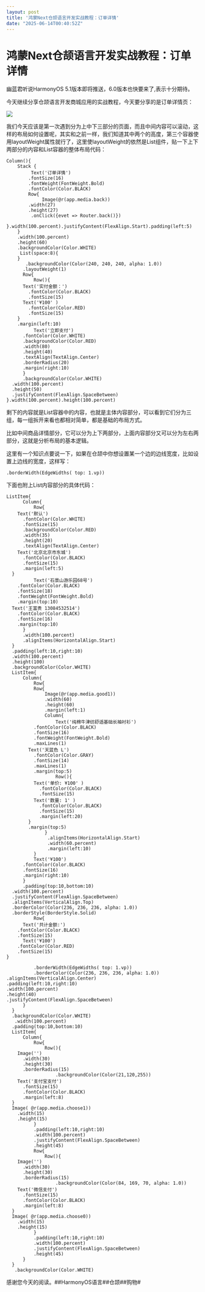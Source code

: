 ```yaml
---
layout: post
title: '鸿蒙Next仓颉语言开发实战教程：订单详情'
date: "2025-06-14T00:40:52Z"
---
```

鸿蒙Next仓颉语言开发实战教程：订单详情
=====================

幽蓝君听说HarmonyOS 5.1版本即将推送，6.0版本也快要来了,表示十分期待。

今天继续分享仓颉语言开发商城应用的实战教程，今天要分享的是订单详情页：

![](https://harmonyos.oss-cn-beijing.aliyuncs.com/images/202506/e7a605375cd433c077e53009ff1dc7f9b7551d.png)

我们今天应该是第一次遇到分为上中下三部分的页面，而且中间内容可以滚动，这样的布局如何设置呢，其实和之前一样，我们知道其中两个的高度，第三个容器使用layoutWeight属性就行了，这里使layoutWeight的依然是List组件，贴一下上下两部分的内容和List容器的整体布局代码：

    Column(){
        Stack {
             Text('订单详情')
            .fontSize(16)
            .fontWeight(FontWeight.Bold)
            .fontColor(Color.BLACK)
            Row{
                 Image(@r(app.media.back))
            .width(27)
            .height(27)
             .onClick({evet => Router.back()})
            }.width(100.percent).justifyContent(FlexAlign.Start).padding(left:5)
        }
        .width(100.percent)
        .height(60)
        .backgroundColor(Color.WHITE)
         List(space:8){
    	}
           .backgroundColor(Color(240, 240, 240, alpha: 1.0))
          .layoutWeight(1)
          Row{
              Row(){
          Text('实付金额：')
            .fontColor(Color.BLACK)
            .fontSize(15)
          Text('¥100' )
            .fontColor(Color.RED)
            .fontSize(15)
        }
        .margin(left:10)
              Text('立即支付')
          .fontColor(Color.WHITE)
          .backgroundColor(Color.RED)
          .width(80)
          .height(40)
          .textAlign(TextAlign.Center)
          .borderRadius(20)
          .margin(right:10)
          }
          .backgroundColor(Color.WHITE)
      .width(100.percent)
      .height(50)
      .justifyContent(FlexAlign.SpaceBetween)
    }.width(100.percent).height(100.percent)

剩下的内容就是List容器中的内容，也就是主体内容部分，可以看到它们分为三组，每一组拆开来看也都相对简单，都是基础的布局方式。

比如中间商品详情部分，它可以分为上下两部分，上面内容部分又可以分为左右两部分，这就是分析布局的基本逻辑。

这里有一个知识点要说一下，如果在仓颉中你想设置某一个边的边线宽度，比如设置上边线的宽度，这样写：

    .borderWidth(EdgeWidths( top: 1.vp))

下面也附上List内容部分的具体代码：

    ListItem{
          Column{
              Row{
        Text('默认')
          .fontColor(Color.WHITE)
          .fontSize(15)
          .backgroundColor(Color.RED)
          .width(35)
          .height(20)
          .textAlign(TextAlign.Center)
        Text('北京北京市东城')
          .fontColor(Color.BLACK)
          .fontSize(15)
          .margin(left:5)
      }
              Text('石景山游乐园68号')
        .fontColor(Color.BLACK)
        .fontSize(18)
        .fontWeight(FontWeight.Bold)
        .margin(top:10)
      Text('王富贵 13084532514')
        .fontColor(Color.BLACK)
        .fontSize(16)
        .margin(top:10)
          }
          .width(100.percent)
          .alignItems(HorizontalAlign.Start)
      }
      .padding(left:10,right:10)
      .width(100.percent)
      .height(100)
      .backgroundColor(Color.WHITE)
      ListItem{
          Column{
              Row{
              Row{
                  Image(@r(app.media.good1))
                  .width(60)
                  .height(60)
                  .margin(left:1)
                  Column{
                      Text('纯棉牛津纺舒适基础长袖衬衫')
              .fontColor(Color.BLACK)
              .fontSize(16)
              .fontWeight(FontWeight.Bold)
              .maxLines(1)
            Text('天蓝色 L')
              .fontColor(Color.GRAY)
              .fontSize(14)
              .maxLines(1)
              .margin(top:5)
                      Row(){
              Text('单价: ¥100' )
                .fontColor(Color.BLACK)
                .fontSize(15)
              Text('数量: 1' )
                .fontColor(Color.BLACK)
                .fontSize(15)
                .margin(left:20)
            }
            .margin(top:5)
                  }
                   .alignItems(HorizontalAlign.Start)
                   .width(60.percent)
                   .margin(left:10)
              }
              Text('¥100')
          .fontColor(Color.BLACK)
          .fontSize(16)
          .margin(right:10)
          }
          .padding(top:10,bottom:10)
      .width(100.percent)
      .justifyContent(FlexAlign.SpaceBetween)
      .alignItems(VerticalAlign.Top)
      .borderColor(Color(236, 236, 236, alpha: 1.0))
      .borderStyle(BorderStyle.Solid)
              Row{
          Text('共计金额:')
        .fontColor(Color.BLACK)
        .fontSize(15)
          Text('¥100')
        .fontColor(Color.RED)
        .fontSize(15)
    }
              
              .borderWidth(EdgeWidths( top: 1.vp))
              .borderColor(Color(236, 236, 236, alpha: 1.0))
    .alignItems(VerticalAlign.Center)
    .padding(left:10,right:10)
    .width(100.percent)
    .height(40)
    .justifyContent(FlexAlign.SpaceBetween)
          }
      }
      .backgroundColor(Color.WHITE)
       .width(100.percent)
      .padding(top:10,bottom:10)
      ListItem{
          Column{
              Row{
                  Row(){
        Image('')
          .width(30)
          .height(30)
          .borderRadius(15)
                      .backgroundColor(Color(21,120,255))
        Text('支付宝支付')
          .fontSize(15)
          .fontColor(Color.BLACK)
          .margin(left:8)
      }
      Image( @r(app.media.choose1))
        .width(15)
        .height(15)
              }
              .padding(left:10,right:10)
              .width(100.percent)
              .justifyContent(FlexAlign.SpaceBetween)
              .height(45)
              Row{
                  Row(){
        Image('')
          .width(30)
          .height(30)
          .borderRadius(15)
                      .backgroundColor(Color(84, 169, 70, alpha: 1.0))
        Text('微信支付')
          .fontSize(15)
          .fontColor(Color.BLACK)
          .margin(left:8)
      }
      Image( @r(app.media.choose0))
        .width(15)
        .height(15)
              }
              .padding(left:10,right:10)
              .width(100.percent)
              .justifyContent(FlexAlign.SpaceBetween)
              .height(45)
          }
      }
       .backgroundColor(Color.WHITE)

感谢您今天的阅读。##HarmonyOS语言##仓颉##购物#